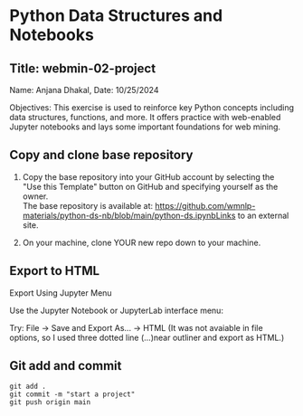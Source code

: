 # Python Data Structures and Notebooks

## Title: webmin-02-project

 Name: Anjana Dhakal, Date: 10/25/2024

Objectives: This exercise is used to reinforce key Python concepts including data structures, functions, and more. It offers practice with web-enabled Jupyter notebooks and lays some important foundations for web mining. 

## Copy and clone base repository 

1. Copy the base repository into your GitHub account by selecting the "Use this Template" button on GitHub and specifying yourself as the owner.  
The base repository is available at: https://github.com/wmnlp-materials/python-ds-nb/blob/main/python-ds.ipynbLinks 
to an external site.

2. On your machine, clone YOUR new repo down to your machine.

## Export to HTML
Export Using Jupyter Menu

Use the Jupyter Notebook or JupyterLab interface menu:

Try: File -> Save and Export As... -> HTML (It was not avaiable in file options, so I used three dotted line (...)near outliner and export as HTML.)

## Git add and commit
```
git add .
git commit -m "start a project"
git push origin main
```